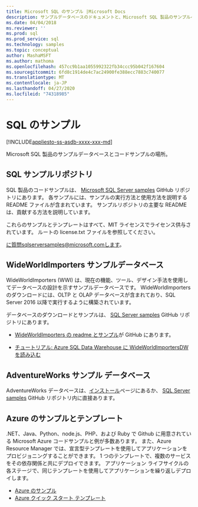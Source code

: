 ```yaml
---
title: Microsoft SQL のサンプル |Microsoft Docs
description: サンプルデータベースのドキュメントと、Microsoft SQL 製品のサンプルへのリンク。
ms.date: 04/04/2018
ms.reviewer: ''
ms.prod: sql
ms.prod_service: sql
ms.technology: samples
ms.topic: conceptual
author: MashaMSFT
ms.author: mathoma
ms.openlocfilehash: 457cc9b1aa1055992322fb34ccc95b042f167604
ms.sourcegitcommit: 6fd8c1914de4c7ac24900fe388ecc7883c740077
ms.translationtype: MT
ms.contentlocale: ja-JP
ms.lasthandoff: 04/27/2020
ms.locfileid: "74318985"
---
```

# <a name="sql-samples"></a>SQL のサンプル

[!INCLUDE[appliesto-ss-asdb-xxxx-xxx-md](../includes/appliesto-ss-asdb-asdw-pdw-md.md)]

Microsoft SQL 製品のサンプルデータベースとコードサンプルの場所。

## <a name="sql-samples-repository"></a>SQL サンプルリポジトリ

SQL 製品のコードサンプルは、 [Microsoft SQL Server samples](https://github.com/microsoft/sql-server-samples) GitHub リポジトリにあります。 各サンプルには、サンプルの実行方法と使用方法を説明する README ファイルが含まれています。 サンプルリポジトリの主要な README は、貢献する方法を説明しています。 

これらのサンプルとテンプレートはすべて、MIT ライセンスでライセンス供与されています。 ルートの license.txt ファイルを参照してください。

に質問sqlserversamples@microsoft.comします。


## <a name="wideworldimporters-sample-database"></a>WideWorldImporters サンプルデータベース

WideWorldImporters (WWI) は、現在の機能、ツール、デザイン手法を使用してデータベースの設計を示すサンプルデータベースです。 WideWorldImporters のダウンロードには、OLTP と OLAP データベースが含まれており、SQL Server 2016 以降で実行するように構築されています。 

データベースのダウンロードとサンプルは、 [SQL Server samples](https://github.com/Microsoft/sql-server-samples) GitHub リポジトリにあります。


- [WideWorldImporters の readme とサンプル](https://github.com/Microsoft/sql-server-samples/tree/master/samples/databases/wide-world-importers)が GitHub にあります。

- [チュートリアル: Azure SQL Data Warehouse に WideWorldImportersDW を読み込む](/azure/sql-data-warehouse/load-data-wideworldimportersdw)


## <a name="adventureworks-sample-database"></a>AdventureWorks サンプル データベース

AdventureWorks データベースは、[インストール](adventureworks-install-configure.md)ページにあるか、 [SQL Server samples](https://github.com/Microsoft/sql-server-samples) GitHub リポジトリ内に直接あります。 


## <a name="azure-samples-and-templates"></a>Azure のサンプルとテンプレート
.NET、Java、Python、node.js、PHP、および Ruby で Github に用意されている Microsoft Azure コードサンプルと例が多数あります。 また、Azure Resource Manager では、宣言型テンプレートを使用してアプリケーションをプロビジョニングすることができます。 1 つのテンプレートで、複数のサービスをその依存関係と共にデプロイできます。 アプリケーション ライフサイクルの各ステージで、同じテンプレートを使用してアプリケーションを繰り返しデプロイします。

- [Azure のサンプル](https://github.com/Azure-Samples)
- [Azure クイック スタート テンプレート](https://azure.microsoft.com/resources/templates/)




